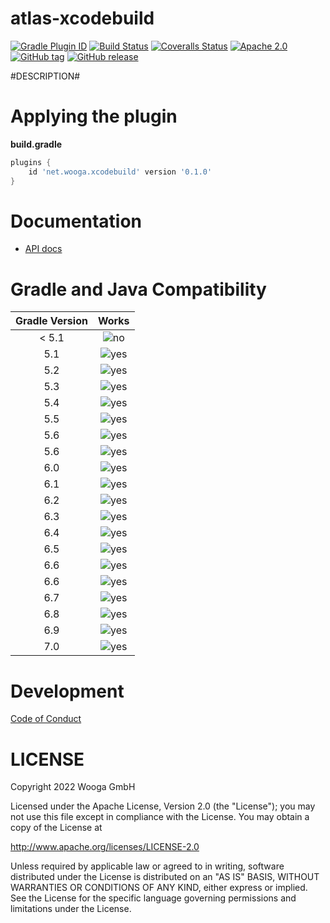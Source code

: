 atlas-xcodebuild
============

[![Gradle Plugin ID](https://img.shields.io/badge/gradle-net.wooga.xcodebuild-brightgreen.svg?style=flat-square)](https://plugins.gradle.org/plugin/net.wooga.xcodebuild)
[![Build Status](https://img.shields.io/travis/wooga/atlas-xcodebuild/master.svg?style=flat-square)](https://travis-ci.org/wooga/atlas-xcodebuild)
[![Coveralls Status](https://img.shields.io/coveralls/wooga/atlas-xcodebuild/master.svg?style=flat-square)](https://coveralls.io/github/wooga/atlas-xcodebuild?branch=master)
[![Apache 2.0](https://img.shields.io/badge/license-Apache%202-blue.svg?style=flat-square)](https://raw.githubusercontent.com/wooga/atlas-xcodebuild/master/LICENSE)
[![GitHub tag](https://img.shields.io/github/tag/wooga/atlas-xcodebuild.svg?style=flat-square)]()
[![GitHub release](https://img.shields.io/github/release/wooga/atlas-xcodebuild.svg?style=flat-square)]()

#DESCRIPTION#

# Applying the plugin

**build.gradle**
```groovy
plugins {
    id 'net.wooga.xcodebuild' version '0.1.0'
}
```

Documentation
=============

- [API docs](https://wooga.github.io/atlas-xcodebuild/docs/api/)

Gradle and Java Compatibility
=============================

| Gradle Version  | Works  |
| :-------------: | :----: |
| < 5.1           | ![no]  |
| 5.1             | ![yes] |
| 5.2             | ![yes] |
| 5.3             | ![yes] |
| 5.4             | ![yes] |
| 5.5             | ![yes] |
| 5.6             | ![yes] |
| 5.6             | ![yes] |
| 6.0             | ![yes] |
| 6.1             | ![yes] |
| 6.2             | ![yes] |
| 6.3             | ![yes] |
| 6.4             | ![yes] |
| 6.5             | ![yes] |
| 6.6             | ![yes] |
| 6.6             | ![yes] |
| 6.7             | ![yes] |
| 6.8             | ![yes] |
| 6.9             | ![yes] |
| 7.0             | ![yes] |


Development
===========

[Code of Conduct](docs/Code-of-conduct.md)

LICENSE
=======

Copyright 2022 Wooga GmbH

Licensed under the Apache License, Version 2.0 (the "License");
you may not use this file except in compliance with the License.
You may obtain a copy of the License at

<http://www.apache.org/licenses/LICENSE-2.0>

Unless required by applicable law or agreed to in writing, software
distributed under the License is distributed on an "AS IS" BASIS,
WITHOUT WARRANTIES OR CONDITIONS OF ANY KIND, either express or implied.
See the License for the specific language governing permissions and
limitations under the License.

<!-- Links -->
[gradle]:               https://gradle.org/ "Gradle"
[gradle_finalizedBy]:   https://docs.gradle.org/3.5/dsl/org.gradle.api.Task.html#org.gradle.api.Task:finalizedBy
[gradle_dependsOn]:     https://docs.gradle.org/3.5/dsl/org.gradle.api.Task.html#org.gradle.api.Task:dependsOn

[yes]:                  https://resources.atlas.wooga.com/icons/icon_check.svg "yes"
[no]:                   https://resources.atlas.wooga.com/icons/icon_uncheck.svg "no"
